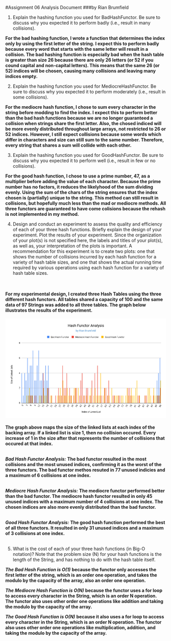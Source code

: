 
#Assignment 06 Analysis Document
###by Rian Brumfield




1. Explain the hashing function you used for BadHashFunctor. Be sure to discuss
   why you expected it to perform badly (i.e., result in many collisions).

**For the bad hashing function, I wrote a function that determines the index only by using the first letter of the string. I expect this to perform badly because every word that starts with the same letter will result in a collision. The bad hashing function is especially bad when the hash table is greater than size 26 because there are only 26 letters (or 52 if you cound capital and non-capital letters). This means that the same 26 (or 52) indices will be chosen, causing many collisions and leaving many indices empty.**

2. Explain the hashing function you used for MediocreHashFunctor. Be sure to
   discuss why you expected it to perform moderately (i.e., result in some
   collisions).

**For the mediocre hash function, I chose to sum every character in the string before modding to find the index. I expect this to perform better than the bad hash functions because we are no longer guaranteed a collision when strings share the first letter. Also, the chosed indiced will be more evenly distributed throughout large arrays, not restricted to 26 or 52 indices. However, I still expect collisions because some words which differ in characters and size can still sum to the same number. Therefore, every string that shares a sum will collide with each other.**


3. Explain the hashing function you used for GoodHashFunctor. Be sure to
   discuss why you expected it to perform well (i.e., result in few or no
   collisions).

**For the good hash function, I chose to use a prime number, 47, as a multiplier before adding the value of each character. Because the prime number has no factors, it reduces the likelyhood of the sum dividing evenly. Using the sum of the chars of the string ensures that the index chosen is (partially) unique to the string. This method can still result in collisions, but hopefully much less than the mad or mediocre methods. All three functors are guaranteed to have come colisions because the rehash is not implemented in my method.**

4. Design and conduct an experiment to assess the quality and efficiency of
   each of your three hash functions. Briefly explain the design of your
   experiment.  Plot the results of your experiment. Since the organization of
   your plot(s) is not specified here, the labels and titles of your plot(s), as
   well as, your interpretation of the plots is important. A recommendation for
   this experiment is to create two plots: one that shows the number of collisions
   incurred by each hash function for a variety of hash table sizes, and one that
   shows the actual running time required by various operations using each hash
   function for a variety of hash table sizes. 

<br><br>
   **For my experimental design, I created three Hash Tables using the three different hash functors. All tables shared a capacity of 100 and the same data of 97 Strings was added to all three tables. The graph below illustrates the results of the experiment.**
   <br><br>
   ![](HashFunctorAnalysis.png)
   <br><br>
**The graph above maps the size of the linked lists at each index of the backing array. If a linked list is size 1, then no collision occured. Every increase of 1 in the size after that represents the number of collisions that occured at that index.**
<br></br>

***Bad Hash Functor Analysis:***
**The bad functor resulted in the most collisions and the most unused indices, confirming it as the worst of the three functors. The bad functor methos resuted in 77 unused indicies and a maximum of 6 collisions at one index.**
<br></br>

***Mediocre Hash Functor Analysis:***
**The mediocre functor performed better than the bad functor. The mediocre hash functor resulted in only 45 unused indices with a maximum number of 4 collisions at one index. The chosen indices are also more evenly distributed than the bad functor.**
<br></br>

***Good Hash Functor Analysis:***
**The good hash function performed the best of all three functors. It resulted in only 31 unused indices and a maximum of 3 collisions at one index.**
<br></br>


5. What is the cost of each of your three hash functions (in Big-O notation)?
   Note that the problem size (N) for your hash functions is the length of the
   String, and has nothing to do with the hash table itself. 

***The Bad Hash Function is O(1)*** **because the functor only accesses the first letter of the string, which is an order one operation, and takes the modulo by the capacity of the array, also an order one operation.**

***The Mediocre Hash Function is O(N)*** **because the functor uses a for loop to access every character in the String, which is an order N operation.  The functor also uses other order one operations like addition and taking the modulo by the capacity of the array.**

***The Good Hash Function is O(N)*** **because it also uses a for loop to access every character in the String, which is an order N operation. The functor also uses other order one operations like multiplication, addition, and taking the modulo by the capacity of the array.**

